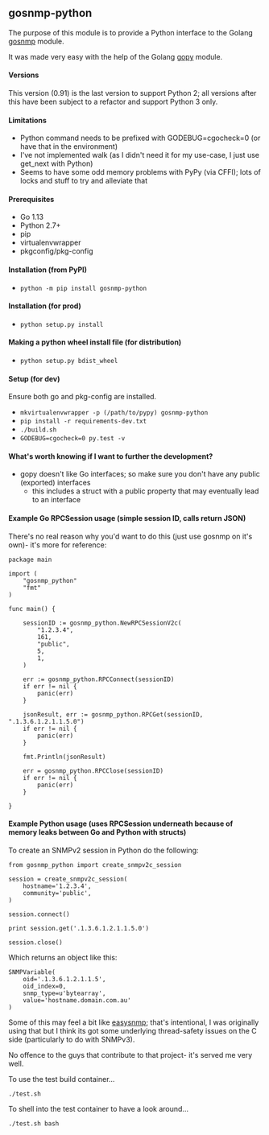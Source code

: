 ## gosnmp-python

The purpose of this module is to provide a Python interface to the Golang [gosnmp](https://github.com/soniah/gosnmp) module.

It was made very easy with the help of the Golang [gopy](https://github.com/go-python/gopy) module.

#### Versions

This version (0.91) is the last version to support Python 2; all versions after this have been subject to a refactor and support Python 3
only.

#### Limitations

* Python command needs to be prefixed with GODEBUG=cgocheck=0 (or have that in the environment)
* I've not implemented walk (as I didn't need it for my use-case, I just use get_next with Python)
* Seems to have some odd memory problems with PyPy (via CFFI); lots of locks and stuff to try and alleviate that

#### Prerequisites

* Go 1.13
* Python 2.7+
* pip
* virtualenvwrapper
* pkgconfig/pkg-config

#### Installation (from PyPI)

* ```python -m pip install gosnmp-python```

#### Installation (for prod)

* ```python setup.py install```

#### Making a python wheel install file (for distribution)

* ```python setup.py bdist_wheel```

#### Setup (for dev)

Ensure both go and pkg-config are installed.

* ```mkvirtualenvwrapper -p (/path/to/pypy) gosnmp-python```
* ```pip install -r requirements-dev.txt```
* ```./build.sh```
* ```GODEBUG=cgocheck=0 py.test -v```

#### What's worth knowing if I want to further the development?

* gopy doesn't like Go interfaces; so make sure you don't have any public (exported) interfaces
    * this includes a struct with a public property that may eventually lead to an interface

#### Example Go RPCSession usage (simple session ID, calls return JSON)

There's no real reason why you'd want to do this (just use gosnmp on it's own)- it's more for reference:

```
package main

import (
	"gosnmp_python"
	"fmt"
)

func main() {

	sessionID := gosnmp_python.NewRPCSessionV2c(
		"1.2.3.4",
		161,
		"public",
		5,
		1,
	)

	err := gosnmp_python.RPCConnect(sessionID)
	if err != nil {
		panic(err)
	}

	jsonResult, err := gosnmp_python.RPCGet(sessionID, ".1.3.6.1.2.1.1.5.0")
	if err != nil {
		panic(err)
	}

	fmt.Println(jsonResult)

	err = gosnmp_python.RPCClose(sessionID)
	if err != nil {
		panic(err)
	}

}
```

#### Example Python usage (uses RPCSession underneath because of memory leaks between Go and Python with structs)

To create an SNMPv2 session in Python do the following:

```
from gosnmp_python import create_snmpv2c_session

session = create_snmpv2c_session(
    hostname='1.2.3.4',
    community='public',
)

session.connect()

print session.get('.1.3.6.1.2.1.1.5.0')

session.close()
```

Which returns an object like this:

```
SNMPVariable(
    oid='.1.3.6.1.2.1.1.5', 
    oid_index=0, 
    snmp_type=u'bytearray', 
    value='hostname.domain.com.au'
)
```

Some of this may feel a bit like [easysnmp](https://github.com/kamakazikamikaze/easysnmp); that's intentional, I was originally using that
but I think its got some underlying thread-safety issues on the C side (particularly to do with SNMPv3).

No offence to the guys that contribute to that project- it's served me very well.

To use the test build container...

    ./test.sh

To shell into the test container to have a look around...

    ./test.sh bash
